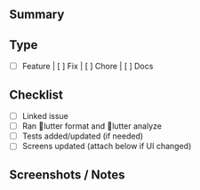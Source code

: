﻿## Summary
<!-- What changed and why? -->

## Type
- [ ] Feature  |  [ ] Fix  |  [ ] Chore  |  [ ] Docs

## Checklist
- [ ] Linked issue
- [ ] Ran lutter format and lutter analyze
- [ ] Tests added/updated (if needed)
- [ ] Screens updated (attach below if UI changed)

## Screenshots / Notes
